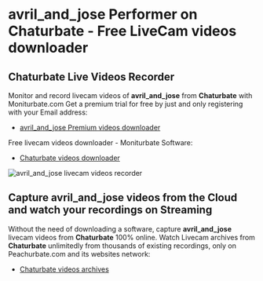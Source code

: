 # avril_and_jose Performer on Chaturbate - Free LiveCam videos downloader

## Chaturbate Live Videos Recorder

Monitor and record livecam videos of **avril_and_jose** from **Chaturbate** with Moniturbate.com
Get a premium trial for free by just and only registering with your Email address:
* [avril_and_jose Premium videos downloader](https://moniturbate.com/request-demo-licence-key.html)

Free livecam videos downloader - Moniturbate Software:
* [Chaturbate videos downloader](https://moniturbate.com/moniturbate-download-software.html)

![avril_and_jose livecam videos recorder](https://peachurnet.com/templates/moniturbate-software.png)


## Capture avril_and_jose videos from the Cloud and watch your recordings on Streaming

Without the need of downloading a software, capture **avril_and_jose** livecam videos from **Chaturbate** 100% online.
Watch Livecam archives from **Chaturbate** unlimitedly from thousands of existing recordings, only on Peachurbate.com and its websites network:
* [Chaturbate videos archives](https://peachurnet.com/)
